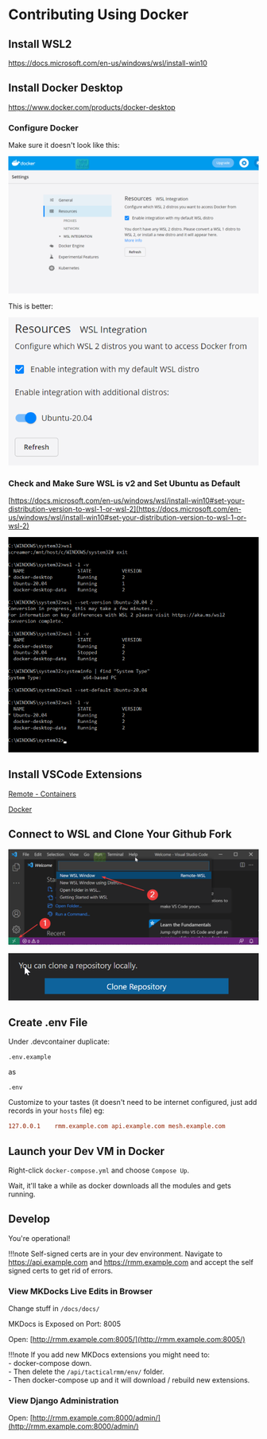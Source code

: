 # Contributing Using Docker

## Install WSL2

<https://docs.microsoft.com/en-us/windows/wsl/install-win10>

## Install Docker Desktop

<https://www.docker.com/products/docker-desktop>

### Configure Docker

Make sure it doesn't look like this:

![img](images/docker_WSL2_distros_missing.png)

This is better:

![img](images/docker_with_ubuntu-20.04.png)

### Check and Make Sure WSL is v2 and Set Ubuntu as Default

[https://docs.microsoft.com/en-us/windows/wsl/install-win10#set-your-distribution-version-to-wsl-1-or-wsl-2](https://docs.microsoft.com/en-us/windows/wsl/install-win10#set-your-distribution-version-to-wsl-1-or-wsl-2)

![img](images/wls2_upgrade_and_set_default.png)

## Install VSCode Extensions

[Remote - Containers](https://marketplace.visualstudio.com/items?itemName=ms-vscode-remote.remote-containers)

[Docker](https://marketplace.visualstudio.com/items?itemName=ms-azuretools.vscode-docker)

## Connect to WSL and Clone Your Github Fork

![Connect to WSL](images/vscode_wsl_docker_setup1.png)

![Clone Repo](images/vscode_wsl_docker_setup2.png)

## Create .env File

Under .devcontainer duplicate:

```text
.env.example
```

as

```text
.env
```

Customize to your tastes (it doesn't need to be internet configured, just add records in your `hosts` file) eg:

```conf
127.0.0.1    rmm.example.com api.example.com mesh.example.com
```

## Launch your Dev VM in Docker

Right-click `docker-compose.yml` and choose `Compose Up`.

Wait, it'll take a while as docker downloads all the modules and gets running.

## Develop

You're operational!

!!!note
    Self-signed certs are in your dev environment. Navigate to <https://api.example.com> and <https://rmm.example.com> and accept the self signed certs to get rid of errors.

### View MKDocks Live Edits in Browser

Change stuff in `/docs/docs/`

MKDocs is Exposed on Port: 8005

Open: [http://rmm.example.com:8005/](http://rmm.example.com:8005/)

!!!note
    If you add new MKDocs extensions you might need to:<br>
    - docker-compose down.<br>
    - Then delete the `/api/tacticalrmm/env/` folder.<br>
    - Then docker-compose up and it will download / rebuild new extensions.

### View Django Administration

Open: [http://rmm.example.com:8000/admin/](http://rmm.example.com:8000/admin/)
